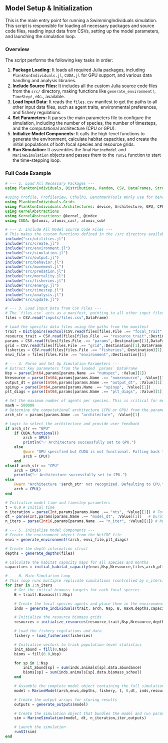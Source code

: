 ## Model Setup & Initialization

This is the main entry point for running a SwimmingIndividuals simulation. This script is responsible for loading all necessary packages and source code files, reading input data from CSVs, setting up the model parameters, and launching the simulation loop.

### Overview

The script performs the following key tasks in order:

1.  **Package Loading:** It loads all required Julia packages, including `PlanktonIndividuals.jl`, `CUDA.jl` for GPU support, and various data handling and analysis libraries.
2.  **Include Source Files:** It includes all the custom Julia source code files from the `src/` directory, making functions like `generate_environment!`, `TimeStep!`, etc., available.
3.  **Load Input Data:** It reads the `files.csv` manifest to get the paths to all other input data files, such as agent traits, environmental preferences, and fishery regulations.
4.  **Set Parameters:** It parses the main parameters file to configure the simulation, including the number of species, the number of timesteps, and the computational architecture (CPU or GPU).
5.  **Initialize Model Components:** It calls the high-level functions to generate the environment, calculate habitat capacities, and create the initial populations of both focal species and resource grids.
6.  **Run Simulation:** It assembles the final `MarineModel` and `MarineSimulation` objects and passes them to the `runSI` function to start the time-stepping loop.

### Full Code Example

```julia
# --- 1. Load All Necessary Packages ---
using PlanktonIndividuals, Distributions, Random, CSV, DataFrames, StructArrays,Statistics,Dates,Optim,LinearAlgebra, Tables, CUDA, LoopVectorization, NCDatasets,StaticArrays,Interpolations, DelimitedFiles, StatsBase,Plots, Distributions, NearestNeighbors, QuadGK,Printf, HDF5, NCDatasets

#using Profile, ProfileView, Cthulhu, BenchmarkTools #Only use for benchmarking purposes
using PlanktonIndividuals.Grids
using PlanktonIndividuals.Architectures: device, Architecture, GPU, CPU, rng_type, array_type
using KernelAbstractions
using KernelAbstractions: @kernel, @index
using CUDA: @atomic, atomic_cas!, atomic_sub!

# --- 2. Include All Model Source Code Files ---
# This makes the custom functions defined in the /src directory available to this script.
include("src/utilities.jl")
include("src/create.jl")
include("src/environment.jl")
include("src/simulation.jl")
include("src/output.jl")
include("src/behavior.jl")
include("src/movement.jl")
include("src/predation.jl")
include("src/mortality.jl")
include("src/fisheries.jl")
include("src/energy.jl")
include("src/timestep.jl")
include("src/analysis.jl")
include("src/update.jl")

# --- 3. Load Input Data from CSV Files ---
# The `files.csv` acts as a manifest, pointing to all other input files.
files = CSV.read("inputs/files.csv",DataFrame) 

# Load the specific data files using the paths from the manifest
trait = Dict(pairs(eachcol(CSV.read(files[files.File .== "focal_trait",:Destination][1],DataFrame)))) 
resource_trait = CSV.read(files[files.File .== "resource_trait",:Destination][1],DataFrame)
params = CSV.read(files[files.File .== "params",:Destination][1],DataFrame) 
grid = CSV.read(files[files.File .== "grid",:Destination][1],DataFrame) 
fisheries = CSV.read(files[files.File .== "fisheries",:Destination][1],DataFrame)
envi_file = files[files.File .== "environment",:Destination][1]

# --- 4. Parse and Set Up Simulation Parameters ---
# Extract key parameters from the loaded `params` DataFrame
Nsp = parse(Int64,params[params.Name .== "numspec", :Value][1])         # Number of focal species
Nresource = parse(Int64,params[params.Name .== "numresource", :Value][1]) # Number of resource species
output_dt = parse(Int64,params[params.Name .== "output_dt", :Value][1])   # Frequency of output (in timesteps)
spinup = parse(Int64,params[params.Name .== "spinup", :Value][1])        # Number of timesteps for model burn-in
plt_diags = parse(Int64,params[params.Name .== "plt_diags", :Value][1])   # Boolean (1 or 0) to control diagnostic plots

# Set the maximum number of agents per species. This is critical for memory allocation.
maxN = 500000
# Determine the computational architecture (CPU or GPU) from the parameters file
arch_str = params[params.Name .== "architecture", :Value][1]

# Logic to select the architecture and provide user feedback
if arch_str == "GPU"
    if CUDA.functional()
        arch = GPU()
        println("✅ Architecture successfully set to GPU.")
    else
        @warn "GPU specified but CUDA is not functional. Falling back to CPU."
        arch = CPU()
    end
elseif arch_str == "CPU"
    arch = CPU()
    println("✅ Architecture successfully set to CPU.")
else
    @warn "Architecture '$arch_str' not recognized. Defaulting to CPU."
    arch = CPU()
end

# Initialize model time and timestep parameters
t = 0.0 # Initial time
n_iteration = parse(Int,params[params.Name .== "nts", :Value][1]) # Total number of timesteps to run
dt = parse(Int,params[params.Name .== "model_dt", :Value][1])   # Duration of a single timestep in minutes
n_iters = parse(Int16,params[params.Name .== "n_iter", :Value][1]) # Number of replicate simulation runs

# --- 5. Initialize Model Components ---
# Create the environment object from the NetCDF file
envi = generate_environment!(arch, envi_file,plt_diags)

# Create the depth information struct
depths = generate_depths(files)

# Calculate the habitat capacity maps for all species and months
capacities = initial_habitat_capacity(envi,Nsp,Nresource,files,arch,plt_diags)

# --- 6. Main Simulation Loop ---
# This loop runs multiple replicate simulations (controlled by n_iters)
for iter in 1:n_iters
    # Get the initial biomass targets for each focal species
    B = trait[:Biomass][1:Nsp]

    # Create the focal species agents and place them in the environment
    inds = generate_individuals(trait, arch, Nsp, B, maxN,depths,capacities,dt,envi)

    # Initialize the resource biomass grids
    resources = initialize_resources(resource_trait,Nsp,Nresource,depths,capacities,arch)

    # Load the fishery regulations and data
    fishery = load_fisheries(fisheries)

    # Initialize vectors to track population-level statistics
    init_abund = fill(0,Nsp)
    bioms = fill(0.0,Nsp)

    for sp in 1:Nsp
        init_abund[sp] = sum(inds.animals[sp].data.abundance)
        bioms[sp] = sum(inds.animals[sp].data.biomass_school)
    end

    # Assemble the complete model object containing the full simulation state
    model = MarineModel(arch,envi,depths, fishery, t, 0,dt, inds,resources,resource_trait, capacities,maxN, Nsp,Nresource,init_abund,bioms,init_abund, files, output_dt,spinup)

    # Create the output arrays for storing results
    outputs = generate_outputs(model)

    # Create the simulation object that bundles the model and run parameters
    sim = MarineSimulation(model, dt, n_iteration,iter,outputs)

    # Launch the simulation
    runSI(sim)
end
```